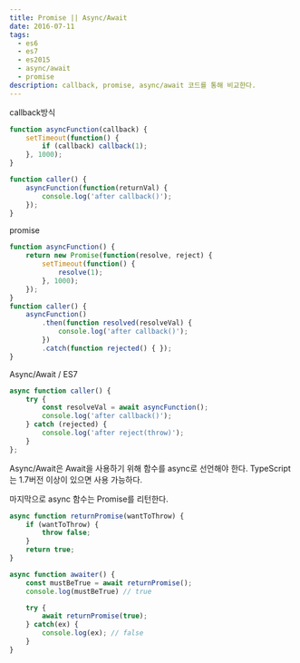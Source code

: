 ```yaml
---
title: Promise || Async/Await
date: 2016-07-11
tags:
  - es6
  - es7
  - es2015
  - async/await
  - promise
description: callback, promise, async/await 코드를 통해 비교한다.
---
```


callback방식

```javascript
function asyncFunction(callback) {
    setTimeout(function() {
        if (callback) callback(1);
    }, 1000);
}

function caller() {
    asyncFunction(function(returnVal) {
        console.log('after callback()');
    });
}
```

promise

```javascript
function asyncFunction() {
    return new Promise(function(resolve, reject) {
        setTimeout(function() {
            resolve(1);
        }, 1000);
    });
}
function caller() {
    asyncFunction()
        .then(function resolved(resolveVal) {
            console.log('after callback()');
        })
        .catch(function rejected() { });
}
```

Async/Await / ES7

```javascript
async function caller() {
    try {
        const resolveVal = await asyncFunction();
        console.log('after callback()');
    } catch (rejected) {
        console.log('after reject(throw)');
    }
};
```

Async/Await은 Await을 사용하기 위해 함수를 async로 선언해야 한다. TypeScript는 1.7버전 이상이 있으면 사용 가능하다.

마지막으로 async 함수는 Promise를 리턴한다.

```javascript
async function returnPromise(wantToThrow) {
    if (wantToThrow) {
        throw false;
    }
    return true;
}

async function awaiter() {
    const mustBeTrue = await returnPromise();
    console.log(mustBeTrue) // true

    try {
        await returnPromise(true);
    } catch(ex) {
        console.log(ex); // false
    }
}
```
